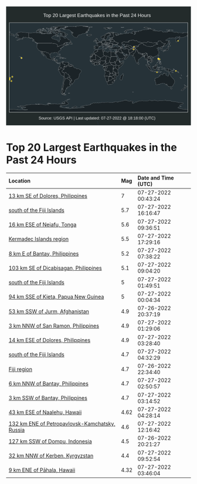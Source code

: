 ![Map](./map.png)

# Top 20 Largest Earthquakes in the Past 24 Hours

| Location | Mag | Date and Time (UTC) |
|:---|:---|:---|
| [13 km SE of Dolores, Philippines](https://earthquake.usgs.gov/earthquakes/eventpage/us6000i5rd) | 7 | 07-27-2022 00:43:24 |
| [south of the Fiji Islands](https://earthquake.usgs.gov/earthquakes/eventpage/us6000i5y9) | 5.7 | 07-27-2022 16:16:47 |
| [16 km ESE of Neiafu, Tonga](https://earthquake.usgs.gov/earthquakes/eventpage/us6000i5va) | 5.6 | 07-27-2022 09:36:51 |
| [Kermadec Islands region](https://earthquake.usgs.gov/earthquakes/eventpage/us6000i5yp) | 5.5 | 07-27-2022 17:29:16 |
| [8 km E of Bantay, Philippines](https://earthquake.usgs.gov/earthquakes/eventpage/us6000i5us) | 5.2 | 07-27-2022 07:38:22 |
| [103 km SE of Dicabisagan, Philippines](https://earthquake.usgs.gov/earthquakes/eventpage/us6000i5v6) | 5.1 | 07-27-2022 09:04:20 |
| [south of the Fiji Islands](https://earthquake.usgs.gov/earthquakes/eventpage/us6000i5si) | 5 | 07-27-2022 01:49:51 |
| [94 km SSE of Kieta, Papua New Guinea](https://earthquake.usgs.gov/earthquakes/eventpage/us6000i5r2) | 5 | 07-27-2022 00:04:34 |
| [53 km SSW of Jurm, Afghanistan](https://earthquake.usgs.gov/earthquakes/eventpage/us6000i5pp) | 4.9 | 07-26-2022 20:37:19 |
| [3 km NNW of San Ramon, Philippines](https://earthquake.usgs.gov/earthquakes/eventpage/us6000i5sd) | 4.9 | 07-27-2022 01:29:06 |
| [14 km ESE of Dolores, Philippines](https://earthquake.usgs.gov/earthquakes/eventpage/us6000i5sx) | 4.9 | 07-27-2022 03:28:40 |
| [south of the Fiji Islands](https://earthquake.usgs.gov/earthquakes/eventpage/us6000i5tk) | 4.7 | 07-27-2022 04:32:29 |
| [Fiji region](https://earthquake.usgs.gov/earthquakes/eventpage/us6000i5qg) | 4.7 | 07-26-2022 22:34:40 |
| [6 km NNW of Bantay, Philippines](https://earthquake.usgs.gov/earthquakes/eventpage/us6000i5sq) | 4.7 | 07-27-2022 02:50:57 |
| [3 km SSW of Bantay, Philippines](https://earthquake.usgs.gov/earthquakes/eventpage/us6000i5su) | 4.7 | 07-27-2022 03:14:52 |
| [43 km ESE of Naalehu, Hawaii](https://earthquake.usgs.gov/earthquakes/eventpage/hv73089052) | 4.62 | 07-27-2022 04:28:14 |
| [132 km ENE of Petropavlovsk-Kamchatsky, Russia](https://earthquake.usgs.gov/earthquakes/eventpage/us6000i5w0) | 4.6 | 07-27-2022 12:16:42 |
| [127 km SSW of Dompu, Indonesia](https://earthquake.usgs.gov/earthquakes/eventpage/us6000i5pi) | 4.5 | 07-26-2022 20:21:27 |
| [32 km NNW of Kerben, Kyrgyzstan](https://earthquake.usgs.gov/earthquakes/eventpage/us6000i5vc) | 4.4 | 07-27-2022 09:52:54 |
| [9 km ENE of Pāhala, Hawaii](https://earthquake.usgs.gov/earthquakes/eventpage/hv73089002) | 4.32 | 07-27-2022 03:46:04 |
